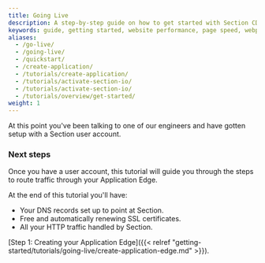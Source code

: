 ```yaml
---
title: Going Live
description: A step-by-step guide on how to get started with Section CDG.
keywords: guide, getting started, website performance, page speed, webpage speed, website security, content delivery network, CDN
aliases:
  - /go-live/
  - /going-live/
  - /quickstart/
  - /create-application/
  - /tutorials/create-application/
  - /tutorials/activate-section-io/
  - /tutorials/activate-section-io/
  - /tutorials/overview/get-started/
weight: 1
---
```


At this point you've been talking to one of our engineers and have gotten setup with a Section user account.

### Next steps

Once you have a user account, this tutorial will guide you through the steps to route traffic through your Application Edge.

At the end of this tutorial you'll have:

* Your DNS records set up to point at Section.
* Free and automatically renewing SSL certificates.
* All your HTTP traffic handled by Section.

[Step 1: Creating your Application Edge]({{< relref "getting-started/tutorials/going-live/create-application-edge.md" >}}).

